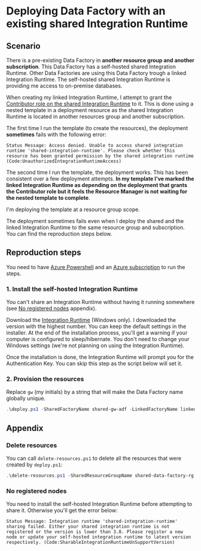 # Deploying Data Factory with an existing shared Integration Runtime

## Scenario

There is a pre-existing Data Factory in **another resource group and another subscription**. This Data Factory has a self-hosted shared Integration Runtime. Other Data Factories are using this Data Factory trough a linked Integration Runtime. The self-hosted shared Integration Runtime is providing me access to on-premise databases.

When creating my linked Integration Runtime, I attempt to grant the [Contributor role on the shared Integration Runtime][shared-integration-runtime-contributor-role] to it. This is done using a nested template in a deployment resource as the shared Integration Runtime is located in another resources group and another subscription.

The first time I run the template (to create the resources), the deployment **sometimes** fails with the following error:

```plaintext
Status Message: Access denied. Unable to access shared integration runtime 'shared-integration-runtime'. Please check whether this resource has been granted permission by the shared integration runtime (Code:UnauthorizedIntegrationRuntimeAccess)
```

The second time I run the template, the deployment works. This has been consistent over a few deployment attempts. **In my template I've marked the linked Integration Runtime as depending on the deployment that grants the Contributor role but it feels the Resource Manager is not waiting for the nested template to complete**.

I'm deploying the template at a resource group scope.

The deployment sometimes fails even when I deploy the shared and the linked Integration Runtime to the same resource group and subscription. You can find the reproduction steps below.

## Reproduction steps

You need to have [Azure Powershell][azure-powershell] and an [Azure subscription][azure-subscription] to run the steps.

### 1. Install the self-hosted Integration Runtime

You can't share an Integration Runtime without having it running somewhere (see [No registered nodes](#no-registered-nodes) appendix).

Download the [Integration Runtime][download-integration-runtime] (Windows only). I downloaded the version with the highest number. You can keep the default settings in the installer. At the end of the installation process, you'll get a warning if your computer is configured to sleep/hibernate. You don't need to change your Windows settings (we're not planning on using the Integration Runtime).

Once the installation is done, the Integration Runtime will prompt you for the Authentication Key. You can skip this step as the script below will set it.

### 2. Provision the resources

Replace `gw` (my initials) by a string that will make the Data Factory name globally unique.

```powershell
.\deploy.ps1 -SharedFactoryName shared-gw-adf -LinkedFactoryName linked-gw-adf
```

## Appendix

### Delete resources

You can call `delete-resources.ps1` to delete all the resources that were created by `deploy.ps1`:

```powershell
.\delete-resources.ps1 -SharedResourceGroupName shared-data-factory-rg -SharedFactoryName shared-gw-adf -SharedIntegrationRuntimeName shared-integration-runtime -LinkedResourceGroupName linked-data-factory-rg
```

### No registered nodes

You need to install the self-hosted Integration Runtime before attempting to share it. Otherwise you'll get the error below:

```plaintext
Status Message: Integration runtime 'shared-integration-runtime' sharing failed. Either your shared integration runtime is not registered or the version is lower than 3.8. Please register a new node or update your self-hosted integration runtime to latest version respectively. (Code:SharableIntegrationRuntimeUnSupportVersion)
```

[shared-integration-runtime-contributor-role]: https://docs.microsoft.com/en-us/azure/data-factory/create-shared-self-hosted-integration-runtime-powershell#grant-permission
[azure-powershell]: https://docs.microsoft.com/en-us/powershell/azure/install-az-ps?view=azps-4.2.0
[azure-subscription]: https://azure.microsoft.com/free/
[download-integration-runtime]: https://www.microsoft.com/en-us/download/details.aspx?id=39717
